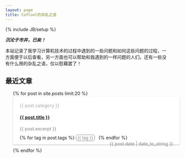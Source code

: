 ```yaml
---
layout: page
title: CofCool的杂乱之语
---
```

{% include JB/setup %}

***沉沦于市井，已矣！***


本站记录了我学习计算机技术的过程中遇到的一些问题和如何这些问题的过程，一方面便于以后查看，另一方面也可以帮助和我遇到的一样问题的人们。还有一些没有什么用的杂乱之语，仅以慰藉罢了！


## 最近文章
<ul class="posts" style="margin: 0">
  {% for post in site.posts  limit:20 %}
    <li style="width:100%;height:110px;border-radius: 3px;box-shadow: 0px 1px 2px 0px rgba(0,0,0,0.15), 0px 2px 4px 0px rgba(0,0,0,0.10);border: 1px solid rgba(165,170,184,0.10);background: #FFFFFF;padding: 20px;transition: box-shadow 0.2s;-webkit-transition: box-shadow 0.2s;list-style:none;margin-bottom:10px">
      <span style="color:#A6A8B0;">{{ post.category }}</span>
      <h4><a href="{{ BASE_PATH }}{{ post.url }}">{{ post.title }}</a></h4>
      <div style="margin-bottom: 10px;color: gray;">
        {{ post.excerpt }}
      </div>
      <div>
        {% for tag in post.tags %}
          <span style="border-radius: 6px;border: 1px solid gray;padding: 1px 4px;text-align: center;align-content: center;color:gray;font-size: small;display: inline-block;">
            {{ tag }}
          </span> &nbsp;
        {% endfor %}
        <span style="float:right;color:gray;">{{ post.date | date_to_string }}</span>
      </div>
    </li>
  {% endfor %}
</ul>
